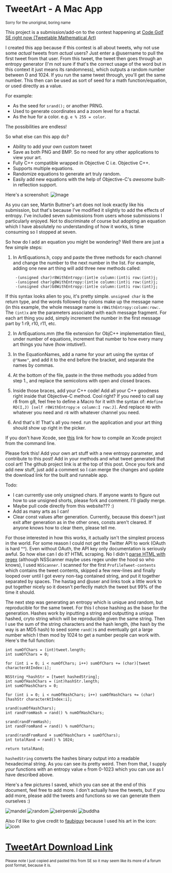 TweetArt - A Mac App
=
<sup>Sorry for the unoriginal, boring name</sup>

This project is a submission/add-on to the contest happening at [Code Golf SE right now (Tweetable Mathematical Art)][11]

I created this app because if this contest is all about tweets, why not use some *actual* tweets from *actual* users? Just enter a @username to pull the first tweet from that user. From this tweet, the tweet then goes through an entropy generator (I'm not sure if that's the correct usage of the word but in this context it just means its randomness), which outputs a random number between 0 and 1024. If you run the same tweet through, you'll get the same number. This then can be used as sort of seed for a math function/equation, or used directly as a value. 

For example: 
 
- As the seed for `srand();` or another PRNG.
- Used to generate coordinates and a zoom level for a fractal.
- As the hue for a color. e.g. `e % 255 = color`.

The possibilities are endless!

So what else can this app do?

 - Ability to add your own custom tweet
 - Save as both PNG and BMP. So no need for any other applications to view your art.
 - Fully C++ compatible wrapped in Objective C i.e. Objective C++.
 - Supports multiple equations.
 - Randomize equations to generate art truly random.
 - Easily add new equations with the help of Objective-C's *awesome* built-in reflection support.

Here's a screenshot:
![Image][2]

As you can see, Martin Buttner's art does not look exactly like his submission, but that's because I've modified it slightly to add the effects of entropy. I've included seven submissions from users whose submissions I particularly enjoyed. Not to discriminate of course but adopting an equation which I have absolutely no understanding of how it works, is time consuming so I stopped at seven. 

So how do I add an equation you might be wondering? Well there are just a few simple steps:

 1. In ArtEquations.h, copy and paste the three methods for each channel and change the number to the next number in the list. For example, adding one new art thing will add three new methods called:

         -(unsigned char)r8WithEntropy:(int)e column:(int)i row:(int)j;
         -(unsigned char)g8WithEntropy:(int)e column:(int)i row:(int)j;
         -(unsigned char)b8WithEntropy:(int)e column:(int)i row:(int)j;

If this syntax looks alien to you, it's pretty simple. `unsigned char` is the return type, and the words followed by colons make up the message name (in this example, the whole message name is `r8WithEntropy:column:row:`. The `(int)x` are the parameters associated with each message fragment. For each art thing you add, simply increment the number in the first message part by 1 r9, r10, r11, etc.

  2) In ArtEquations.mm (the file extension for ObjC++ implementation files), under number of equations, increment that number to how every many art things you have (how intutive!).

  3) In the EquationNames, add a name for your art using the syntax of `@"Name"`, and add it to the end before the bracket, and separate the names by commas.

  4) At the bottom of the file, paste in the three methods you added from step 1., and replace the semicolons with open and closed braces.

  5) Inside those braces, add your C++ code! Add all your C++ goodness right inside that Objective-C method. Cool right? If you need to call say r8 from g8, feel free to define a Macro for it with the syntax of: `#define RD(I,J) [self r8WithEntropy:e column:I row:J]`. And replace `RD` with whatever you need and `r8` with whatever channel you need.

  6) And that's it! That's all you need. run the application and your art thing should show up right in the picker. 

If you don't have Xcode, see [this][3] link for how to compile an Xcode project from the command line. 


Please fork this! Add your own art stuff with a new entropy parameter, and contribute to this post! Add in your methods and what tweet generated that cool art! The github project link is at the top of this post. Once you fork and add new stuff, just add a comment so I can merge the changes and update the download link for the built and runnable app.

Todo:

 - I can currently use only unsigned chars. If anyone wants to figure out how to use unsigned shorts, please fork and comment. I'll gladly merge.
 - Maybe pull code directly from this website??? :)
 - Add as many arts as I can!
 - Clear const values after generation. Currently, because this doesn't just exit after generation as in the other ones, consts aren't cleared. If anyone knows how to clear them, please tell me.


For those interested in how this works, it actually isn't the simplest process in the world. For some reason I could not get the Twitter API to work (OAuth is hard ^^). Even without OAuth, the API key only documentation is seriously awful. So how else can I do it? HTML scraping. No I didn't [parse HTML with regex][12] (although NSScanner maybe uses regex under the hood so who knows), I used `NSScanner`. I scanned for the first `ProfileTweet-contents` which contains the tweet contents, skipped a few new-lines and finally looped over until I got every non-tag contained string, and put it together separated by spaces. The hastag and @user and links took a little work to put together nicely so it doesn't perfectly match the tweet but 99% of the time it should.

The next step was generating an entropy which is unique and random, but reproducible for the same tweet. For this I chose hashing as the base for the generation. Hashes work by inputting a string and outputting a unique hashed, cryto string which will be reproducible given the same string. Then I use the sum of the string characters and the hash length, (the hash by the way is an MD5 hash) to seed some `rand()`s and eventually got a large number which I then mod by 1024 to get a number people can work with. Here's the full function:

    int numOfChars = (int)tweet.length;
    int sumOfChars = 0;
    
    for (int i = 0; i < numOfChars; i++) sumOfChars += (char)[tweet characterAtIndex:i];
    
    NSString *hashStr = [tweet hashedString];
    int numOfHashChars = (int)hashStr.length;
    int sumOfHashChars = 0;
    
    for (int i = 0; i < numOfHashChars; i++) sumOfHashChars += (char)[hashStr characterAtIndex:i];
    
    srand(sumOfHashChars);
    int randFromHash = rand() % numOfHashChars;
 
    srand(randFromHash);
    int randFromRand = rand() % numOfChars;
    
    srand(randFromRand + sumOfHashChars + sumOfChars);
    int totalRand = rand() % 1024;
    
    return totalRand;

`hashedString` converts the hashes binary output into a readable hexadecimal string. As you can see its pretty weird. Then from that, I supply *your*  functions with an entropy value `e` from 0-1023 which you can use as I have described above.

Here's a few pictures I saved, which you can see at the end of this document, feel free to add more. I don't actually have the tweets, but if you add more, please add the tweets and functions so we can generate them ourselves :)

![mandel][4]
![random][5]
![seirpenski][6]
![buddha][7]

Also I'd like to give credit to [faubiguy][8] because I used his art in the icon:
![icon][9]

[TweetArt Download Link][10]
=

<sub>Please note I just copied and pasted this from SE so it may seem like its more of a forum post format, because it is.</sub>

  [1]: https://github.com/GenralDesigns/TwitterArt
  [2]: http://i.stack.imgur.com/TCRbF.jpg
  [3]: https://developer.apple.com/library/ios/technotes/tn2339/_index.html
  [4]: http://i.stack.imgur.com/7xAqd.jpg
  [5]: http://i.stack.imgur.com/GZ7U3.png
  [6]: http://i.stack.imgur.com/B9BuT.png
  [7]: http://i.stack.imgur.com/2Kh7j.jpg
  [8]: http://codegolf.stackexchange.com/users/29990/faubiguy
  [9]: http://i.stack.imgur.com/p9VLs.png
  [10]: http://bit.ly/Xptj2l
  [11]: http://codegolf.stackexchange.com/questions/35569/tweetable-mathematical-art/36281#36281
  [12]: http://stackoverflow.com/questions/1732348/regex-match-open-tags-except-xhtml-self-contained-tags/1732454#1732454
